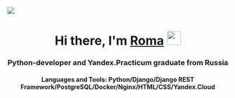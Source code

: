 ![](https://komarev.com/ghpvc/?username=RomaLosev)

<h1 align="center">Hi there, I'm <a href="https://daniilshat.ru/" target="_blank">Roma</a> 
<img src="https://github.com/blackcater/blackcater/raw/main/images/Hi.gif" height="32"/></h1>
<h3 align="center">Python-developer and Yandex.Practicum graduate from Russia</h3>

<h4 align="center">Languages and Tools: Python/Django/Django REST Framework/PostgreSQL/Docker/Nginx/HTML/CSS/Yandex.Cloud</h4>

